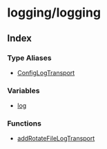 # logging/logging

## Index

### Type Aliases

- [ConfigLogTransport](/reference/logging/logging/type-aliases/ConfigLogTransport.md)

### Variables

- [log](/reference/logging/logging/variables/log.md)

### Functions

- [addRotateFileLogTransport](/reference/logging/logging/functions/addRotateFileLogTransport.md)
